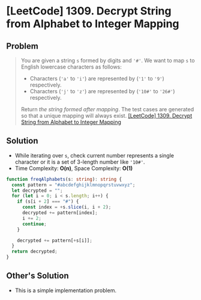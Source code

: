 # [LeetCode] 1309. Decrypt String from Alphabet to Integer Mapping

## Problem

> You are given a string `s` formed by digits and `'#'`. We want to map `s` to English lowercase characters as follows:
>
> - Characters (`'a'` to `'i'`) are represented by (`'1'` to `'9'`) respectively.
> - Characters (`'j'` to `'z'`) are represented by (`'10#'` to `'26#'`) respectively.
>
> Return _the string formed after mapping_.
> The test cases are generated so that a unique mapping will always exist.
> [[LeetCode] 1309. Decrypt String from Alphabet to Integer Mapping](https://leetcode.com/problems/decrypt-string-from-alphabet-to-integer-mapping/description/?envType=study-plan&id=programming-skills-i)

## Solution

- While iterating over `s`, check current number represents a single character or it is a set of 3-length number like `'10#'`.
- Time Complexity: **O(n)**, Space Complexity: **O(1)**

```typescript
function freqAlphabets(s: string): string {
  const pattern = "#abcdefghijklmnopqrstuvwxyz";
  let decrypted = "";
  for (let i = 0; i < s.length; i++) {
    if (s[i + 2] === "#") {
      const index = +s.slice(i, i + 2);
      decrypted += pattern[index];
      i += 2;
      continue;
    }

    decrypted += pattern[+s[i]];
  }
  return decrypted;
}
```

## Other's Solution

- This is a simple implementation problem.
